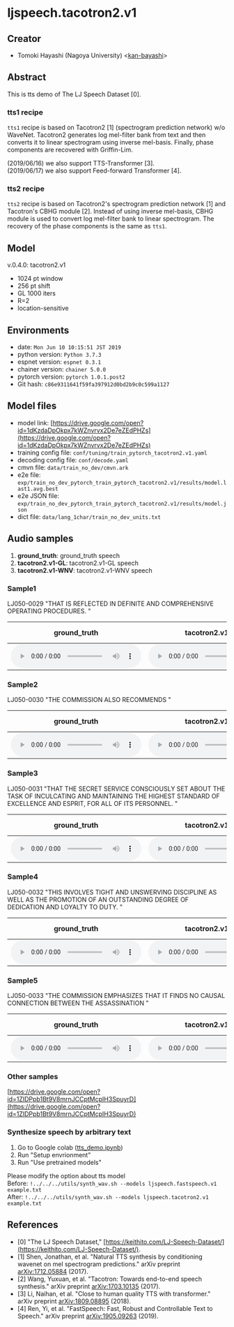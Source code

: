 # ljspeech.tacotron2.v1

## Creator

- Tomoki Hayashi (Nagoya University) <[kan-bayashi](https://github.com/kan-bayashi)>  

## Abstract

This is tts demo of The LJ Speech Dataset [0].

### tts1 recipe

`tts1` recipe is based on Tacotron2 [1] (spectrogram prediction network) w/o WaveNet.
Tacotron2 generates log mel-filter bank from text and then converts it to linear spectrogram using inverse mel-basis.
Finally, phase components are recovered with Griffin-Lim.

(2019/06/16) we also support TTS-Transformer [3].  
(2019/06/17) we also support Feed-forward Transformer [4].  

### tts2 recipe

`tts2` recipe is based on Tacotron2's spectrogram prediction network [1] and Tacotron's CBHG module [2].
Instead of using inverse mel-basis, CBHG module is used to convert log mel-filter bank to linear spectrogram.
The recovery of the phase components is the same as `tts1`.

## Model

v.0.4.0: tacotron2.v1  
- 1024 pt window   
- 256 pt shift   
- GL 1000 iters   
- R=2   
- location-sensitive  

## Environments

- date: `Mon Jun 10 10:15:51 JST 2019`
- python version: `Python 3.7.3`
- espnet version: `espnet 0.3.1`
- chainer version: `chainer 5.0.0`
- pytorch version: `pytorch 1.0.1.post2`
- Git hash: `c86e9311641f59fa397912d0bd2b9c0c599a1127`

## Model files

- model link: [https://drive.google.com/open?id=1dKzdaDpOkpx7kWZnvrvx2De7eZEdPHZs](https://drive.google.com/open?id=1dKzdaDpOkpx7kWZnvrvx2De7eZEdPHZs)
- training config file: `conf/tuning/train_pytorch_tacotron2.v1.yaml`
- decoding config file: `conf/decode.yaml`
- cmvn file: `data/train_no_dev/cmvn.ark`
- e2e file: `exp/train_no_dev_pytorch_train_pytorch_tacotron2.v1/results/model.last1.avg.best`
- e2e JSON file: `exp/train_no_dev_pytorch_train_pytorch_tacotron2.v1/results/model.json`
- dict file: `data/lang_1char/train_no_dev_units.txt`

## Audio samples

1. **ground_truth**: ground_truth speech
2. **tacotron2.v1-GL**: tacotron2.v1-GL speech
3. **tacotron2.v1-WNV**: tacotron2.v1-WNV speech

### Sample1  

LJ050-0029 "THAT IS REFLECTED IN DEFINITE AND COMPREHENSIVE OPERATING PROCEDURES. "

| **ground_truth** | **tacotron2.v1-GL** | **tacotron2.v1-WNV** |  
| --- | --- | --- |  
| <audio controls=""> <source src="../../../data/ljspeech/audio/ground_truth/LJ050-0029.wav"> </audio> | <audio controls=""> <source src="../../../data/ljspeech/audio/tacotron2.v1-GL/LJ050-0029.wav"> </audio> | NULL |  

### Sample2  

LJ050-0030 "THE COMMISSION ALSO RECOMMENDS "

| **ground_truth** | **tacotron2.v1-GL** | **tacotron2.v1-WNV** |  
| --- | --- | --- |  
| <audio controls=""> <source src="../../../data/ljspeech/audio/ground_truth/LJ050-0030.wav"> </audio> | <audio controls=""> <source src="../../../data/ljspeech/audio/tacotron2.v1-GL/LJ050-0030.wav"> </audio> | NULL |  

### Sample3  

LJ050-0031 "THAT THE SECRET SERVICE CONSCIOUSLY SET ABOUT THE TASK OF INCULCATING AND MAINTAINING THE HIGHEST STANDARD OF EXCELLENCE AND ESPRIT, FOR ALL OF ITS PERSONNEL. "

| **ground_truth** | **tacotron2.v1-GL** | **tacotron2.v1-WNV** |  
| --- | --- | --- |  
| <audio controls=""> <source src="../../../data/ljspeech/audio/ground_truth/LJ050-0031.wav"> </audio> | <audio controls=""> <source src="../../../data/ljspeech/audio/tacotron2.v1-GL/LJ050-0031.wav"> </audio> | NULL |  

### Sample4  

LJ050-0032 "THIS INVOLVES TIGHT AND UNSWERVING DISCIPLINE AS WELL AS THE PROMOTION OF AN OUTSTANDING DEGREE OF DEDICATION AND LOYALTY TO DUTY. "

| **ground_truth** | **tacotron2.v1-GL** | **tacotron2.v1-WNV** |  
| --- | --- | --- |  
| <audio controls=""> <source src="../../../data/ljspeech/audio/ground_truth/LJ050-0032.wav"> </audio> | <audio controls=""> <source src="../../../data/ljspeech/audio/tacotron2.v1-GL/LJ050-0032.wav"> </audio> | NULL |  

### Sample5  

LJ050-0033 "THE COMMISSION EMPHASIZES THAT IT FINDS NO CAUSAL CONNECTION BETWEEN THE ASSASSINATION "

| **ground_truth** | **tacotron2.v1-GL** | **tacotron2.v1-WNV** |  
| --- | --- | --- |  
| <audio controls=""> <source src="../../../data/ljspeech/audio/ground_truth/LJ050-0033.wav"> </audio> | <audio controls=""> <source src="../../../data/ljspeech/audio/tacotron2.v1-GL/LJ050-0033.wav"> </audio> | NULL |  

### Other samples

[https://drive.google.com/open?id=1ZIDPpb1Bt9V8mrnJCCptMcpIH3SpuyrD](https://drive.google.com/open?id=1ZIDPpb1Bt9V8mrnJCCptMcpIH3SpuyrD)


### Synthesize speech by arbitrary text 

1. Go to Google colab ([tts_demo.ipynb](https://colab.research.google.com/github/espnet/interspeech2019-tutorial/blob/kan-bayashi/tts/tts_demo.ipynb))
2. Run "Setup envrionment"
3. Run "Use pretrained models"

Please modify the option about tts model  
Before: `!../../../utils/synth_wav.sh --models ljspeech.fastspeech.v1 example.txt`  
After:  `!../../../utils/synth_wav.sh --models ljspeech.tacotron2.v1 example.txt`  

## References

- [0] "The LJ Speech Dataset," [https://keithito.com/LJ-Speech-Dataset/](https://keithito.com/LJ-Speech-Dataset/).
- [1] Shen, Jonathan, et al. "Natural TTS synthesis by conditioning wavenet on mel spectrogram predictions." arXiv preprint [arXiv:1712.05884](https://arxiv.org/abs/1712.05884) (2017).
- [2] Wang, Yuxuan, et al. "Tacotron: Towards end-to-end speech synthesis." arXiv preprint [arXiv:1703.10135](https://arxiv.org/abs/) (2017).
- [3] Li, Naihan, et al. "Close to human quality TTS with transformer." arXiv preprint [arXiv:1809.08895](https://arxiv.org/abs/1809.08895) (2018).
- [4] Ren, Yi, et al. "FastSpeech: Fast, Robust and Controllable Text to Speech." arXiv preprint [arXiv:1905.09263](https://arxiv.org/abs/1905.09263) (2019).

